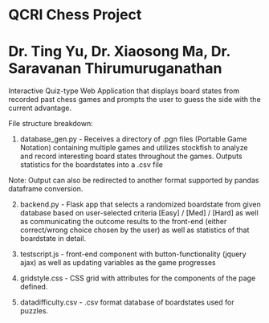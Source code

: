 # QCRI Chess Project
# Dr. Ting Yu, Dr. Xiaosong Ma, Dr. Saravanan Thirumuruganathan
Interactive Quiz-type Web Application that displays board states from recorded past chess games and prompts the user to guess the side with the current advantage.

File structure breakdown:

1. database_gen.py - Receives a directory of .pgn files (Portable Game Notation) containing multiple games and utilizes stockfish to analyze and record interesting board states throughout the games. Outputs statistics for the boardstates into a .csv file 

  Note: Output can also be redirected to another format supported by pandas dataframe conversion.

2. backend.py - Flask app that selects a randomized boardstate from given database based on user-selected criteria [Easy] / [Med] / [Hard] as well as communicating the outcome results to the front-end (either correct/wrong choice chosen by the user) as well as statistics of that boardstate in detail.

3. testscript.js - front-end component with button-functionality (jquery ajax) as well as updating variables as the game progresses

4. gridstyle.css - CSS grid with attributes for the components of the page defined.

5. datadifficulty.csv - .csv format database of boardstates used for puzzles.
